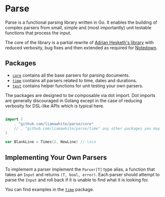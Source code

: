 # Parse

Parse is a functional parsing library written in Go. It enables the building of complex parsers from small, simple and (most importantly) unit testable functions that process the input.

The core of the library is a partial rewrite of [Adrian Hesketh's library](https://github.com/a-h/parse/) with reduced verbosity, bug fixes and then extended as required for [Notedown](https://github.com/notedownorg/notedown).

## Packages

- [`core`](./core) contains all the base parsers for parsing documents.
- [`time`](./time) contains all parsers related to time, dates and durations.
- [`test`](./test) contains helper functions for unit testing your own parsers.

The packages are designed to be composable via dot import. Dot imports are generally discouraged in Golang except in the case of reducing verbosity for DSL-like APIs which is typical here.

```go

import (
    . "github.com/liamawhite/parse/core"
    // . "github.com/liamawhite/parse/time" any other packages you may need
)

var BlankLine = Times(2, NewLine) // \n\n

```


## Implementing Your Own Parsers

To implement a parser implement the `Parser[T]` type alias, a function that takes an `Input` and returns `(T, bool, error)`. Each parser should attempt to parse the `Input` and roll back if it is unable to find what it is looking for.

You can find examples in the [`time`](./time) package.

